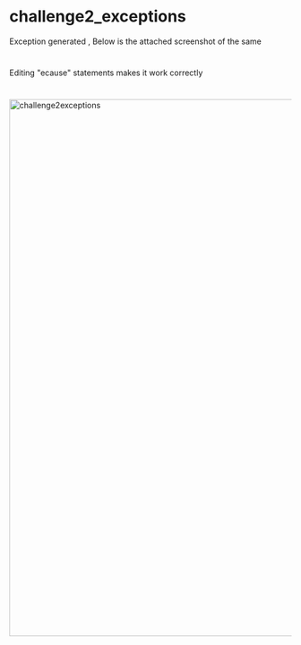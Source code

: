 # challenge2_exceptions
Exception generated , Below is the attached screenshot of the same
#
Editing "ecause" statements makes it work correctly
#
<img width="959" alt="challenge2exceptions" src="https://github.com/vyomasystems-lab/riscv-ctb-challenge-GeekyDev2002DG/assets/72439194/2807ad0c-f87c-4fb1-bc0c-cea28ae6c422">
